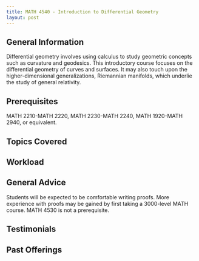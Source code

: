 ```yaml
---
title: MATH 4540 - Introduction to Differential Geometry
layout: post
---
```


<link rel="stylesheet" href="/main.css">

## General Information

Differential geometry involves using calculus to study geometric concepts such as curvature and geodesics. 
This introductory course focuses on the differential geometry of curves and surfaces. It may also touch upon 
the higher-dimensional generalizations, Riemannian manifolds, which underlie the study of general relativity.

## Prerequisites

MATH 2210-MATH 2220, MATH 2230-MATH 2240, MATH 1920-MATH 2940, or equivalent.

## Topics Covered
 
  
## Workload



## General Advice


Students will be expected to be comfortable writing proofs. More experience with proofs
may be gained by first taking a 3000-level MATH course. MATH 4530 is not a prerequisite.

  
## Testimonials


## Past Offerings
